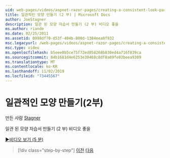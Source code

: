 ```yaml
---
uid: web-pages/videos/aspnet-razor-pages/creating-a-consistent-look-part-2
title: 일관적인 모양 만들기 (2 부) | Microsoft Docs
author: JoeStagner
description: 일관 된 모양 자습서 만들기 (2 부) 비디오 좋을
ms.author: riande
ms.date: 02/25/2011
ms.assetid: 0998df70-d53f-404b-800d-1384eea8f932
msc.legacyurl: /web-pages/videos/aspnet-razor-pages/creating-a-consistent-look-part-2
msc.type: video
ms.openlocfilehash: b5eee0b5ce75f72ed058268b830ed4a716f839ca
ms.sourcegitcommit: 84b1681d4e6253e30468c8df8a09fe03beea9309
ms.translationtype: MT
ms.contentlocale: ko-KR
ms.lasthandoff: 11/02/2019
ms.locfileid: "73445567"
---
```

# <a name="creating-a-consistent-look-part-2"></a>일관적인 모양 만들기(2부)

만든 사람 [Stagner](https://github.com/JoeStagner)

일관 된 모양 자습서 만들기 (2 부) 비디오 좋을

[&#9654;비디오 보기 (5 분)](https://channel9.msdn.com/Blogs/ASP-NET-Site-Videos/creating-a-consistent-look-(part-2))

> [!div class="step-by-step"]
> [이전](creating-a-consistent-look-part-1.md)
> [다음](working-with-forms-part-1.md)
